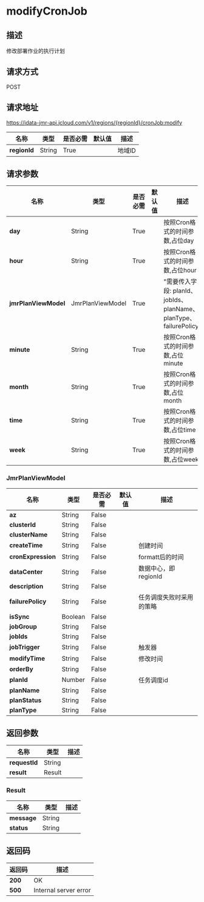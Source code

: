 # modifyCronJob


## 描述
修改部署作业的执行计划

## 请求方式
POST

## 请求地址
https://idata-jmr-api.jcloud.com/v1/regions/{regionId}/cronJob:modify

|名称|类型|是否必需|默认值|描述|
|---|---|---|---|---|
|**regionId**|String|True| |地域ID|

## 请求参数
|名称|类型|是否必需|默认值|描述|
|---|---|---|---|---|
|**day**|String|True| |按照Cron格式的时间参数,占位day|
|**hour**|String|True| |按照Cron格式的时间参数,占位hour|
|**jmrPlanViewModel**|JmrPlanViewModel|True| |"需要传入字段: planId、jobIds、planName、planType、failurePolicy"<br>|
|**minute**|String|True| |按照Cron格式的时间参数,占位minute|
|**month**|String|True| |按照Cron格式的时间参数,占位month|
|**time**|String|True| |按照Cron格式的时间参数,占位time|
|**week**|String|True| |按照Cron格式的时间参数,占位week|

### JmrPlanViewModel
|名称|类型|是否必需|默认值|描述|
|---|---|---|---|---|
|**az**|String|False| | |
|**clusterId**|String|False| | |
|**clusterName**|String|False| | |
|**createTime**|String|False| |创建时间|
|**cronExpression**|String|False| |formatt后的时间|
|**dataCenter**|String|False| |数据中心，即regionId|
|**description**|String|False| | |
|**failurePolicy**|String|False| |任务调度失败时采用的策略|
|**isSync**|Boolean|False| | |
|**jobGroup**|String|False| | |
|**jobIds**|String|False| | |
|**jobTrigger**|String|False| |触发器|
|**modifyTime**|String|False| |修改时间|
|**orderBy**|String|False| | |
|**planId**|Number|False| |任务调度id|
|**planName**|String|False| | |
|**planStatus**|String|False| | |
|**planType**|String|False| | |

## 返回参数
|名称|类型|描述|
|---|---|---|
|**requestId**|String| |
|**result**|Result| |

### Result
|名称|类型|描述|
|---|---|---|
|**message**|String| |
|**status**|String| |

## 返回码
|返回码|描述|
|---|---|
|**200**|OK|
|**500**|Internal server error|
